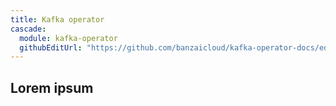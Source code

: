 ```yaml
---
title: Kafka operator
cascade:
  module: kafka-operator
  githubEditUrl: "https://github.com/banzaicloud/kafka-operator-docs/edit/master/docs/"
---
```


## Lorem ipsum
